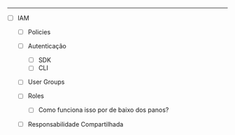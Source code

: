 --------

- [ ] IAM
	- [ ] Policies
	- [ ] Autenticação 
		- [ ] SDK
		- [ ] CLI
	- [ ] User Groups 
	- [ ] Roles
		- [ ] Como funciona isso por de baixo dos panos? 
	- [ ] Responsabilidade Compartilhada 
		

